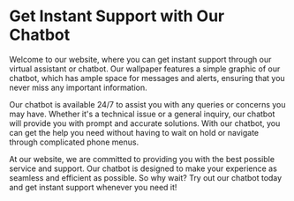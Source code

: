 <!--font:Poppins-->

# Get Instant Support with Our Chatbot

Welcome to our website, where you can get instant support through our virtual assistant or chatbot. Our wallpaper features a simple graphic of our chatbot, which has ample space for messages and alerts, ensuring that you never miss any important information.

Our chatbot is available 24/7 to assist you with any queries or concerns you may have. Whether it's a technical issue or a general inquiry, our chatbot will provide you with prompt and accurate solutions. With our chatbot, you can get the help you need without having to wait on hold or navigate through complicated phone menus.

At our website, we are committed to providing you with the best possible service and support. Our chatbot is designed to make your experience as seamless and efficient as possible. So why wait? Try out our chatbot today and get instant support whenever you need it!

<!--

Write me markdown content of website with wallpaper:

"A wallpaper with a simple graphic of a virtual assistant or chatbot, with space for messages and alerts."

The header of the page should not be copy of the text but rather a real content of the website which is using this wallpaper.


---


# Welcome to our Chatbot Assistance Website

Our website is designed to provide you with seamless assistance through our virtual assistant or chatbot. To enhance your experience, we have incorporated a simple graphic of our chatbot on our wallpaper. The wallpaper has ample space for messages and alerts, ensuring that you never miss any important information.

Our chatbot is here to assist you with any queries or concerns you may have. Whether it's a technical issue or a general inquiry, our chatbot will provide you with prompt and accurate solutions.

So, sit back, relax, and let our chatbot take care of all your needs. We are committed to providing you with the best possible service and support.


---


Heading is too long, rewrite whole content.


---


# Chatbot Assistance for Seamless Support

Welcome to our website, where we provide you with seamless assistance through our virtual assistant or chatbot. Our wallpaper features a simple graphic of our chatbot, which has ample space for messages and alerts, ensuring that you never miss any important information.

Our chatbot is here to assist you with any queries or concerns you may have. Whether it's a technical issue or a general inquiry, our chatbot will provide you with prompt and accurate solutions. With our chatbot, you can get the support you need without having to wait on hold or navigate through complicated phone menus.

At our website, we are committed to providing you with the best possible service and support. Our chatbot is available 24/7, so you can get the help you need whenever you need it. So why wait? Try out our chatbot today and experience seamless assistance like never before!


---


Heading is too long, rewrite whole content.


---


# Experience Seamless Assistance with Our Chatbot

Welcome to our website, where you can experience seamless assistance through our virtual assistant or chatbot. Our wallpaper features a simple graphic of our chatbot, which has ample space for messages and alerts, ensuring that you never miss any important information.

Our chatbot is available 24/7 to assist you with any queries or concerns you may have. Whether it's a technical issue or a general inquiry, our chatbot will provide you with prompt and accurate solutions. With our chatbot, you can get the support you need without having to wait on hold or navigate through complicated phone menus.

At our website, we are committed to providing you with the best possible service and support. Our chatbot is designed to make your experience as smooth and hassle-free as possible. So why wait? Try out our chatbot today and experience seamless assistance like never before!


---


Heading is too long, rewrite whole content.


---


# Get Instant Support with Our Chatbot

Welcome to our website, where you can get instant support through our virtual assistant or chatbot. Our wallpaper features a simple graphic of our chatbot, which has ample space for messages and alerts, ensuring that you never miss any important information.

Our chatbot is available 24/7 to assist you with any queries or concerns you may have. Whether it's a technical issue or a general inquiry, our chatbot will provide you with prompt and accurate solutions. With our chatbot, you can get the help you need without having to wait on hold or navigate through complicated phone menus.

At our website, we are committed to providing you with the best possible service and support. Our chatbot is designed to make your experience as seamless and efficient as possible. So why wait? Try out our chatbot today and get instant support whenever you need it!


---


Write me a Google font which is best fitting for the website.

Pick from the list:
- Dancing Script
- Playfair Display
- Roboto
- Orbitron
- Exo 2
- Open Sans
- Raleway
- Lato
- Inter
- Great Vibes
- Futura
- Lobster
- Alegreya
- Montserrat
- IBM Plex Sans
- Poppins
- Barlow Condensed


Write just the font name nothing else.


---


Poppins

-->

